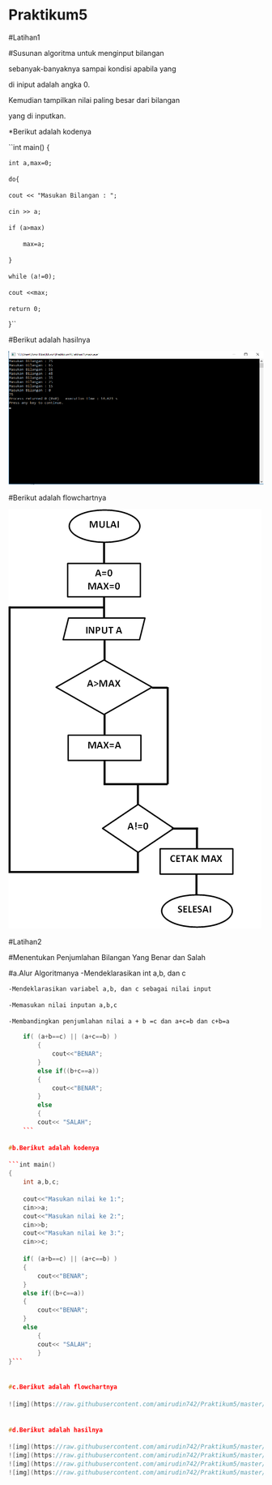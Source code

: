 # Praktikum5


#Latihan1

#Susunan algoritma untuk menginput bilangan 

 sebanyak-banyaknya sampai kondisi apabila yang 

 di iniput adalah angka 0.

 Kemudian tampilkan nilai paling besar dari bilangan 

 yang di inputkan.

*Berikut adalah kodenya

``int main()
{

    int a,max=0;

    do{

    cout << "Masukan Bilangan : ";

    cin >> a;

    if (a>max)

        max=a;

    }

    while (a!=0);

    cout <<max;

    return 0;
}``



#Berikut adalah hasilnya

 ![img](https://raw.githubusercontent.com/amirudin742/Praktikum5/master/Hasil1.png)

#Berikut adalah flowchartnya

![img](https://raw.githubusercontent.com/amirudin742/Praktikum5/master/Flowchart.png)


#Latihan2

#Menentukan Penjumlahan Bilangan Yang Benar dan Salah

#a.Alur Algoritmanya
	-Mendeklarasikan int a,b, dan c

	-Mendeklarasikan variabel a,b, dan c sebagai nilai input

	-Memasukan nilai inputan a,b,c

	-Membandingkan penjumlahan nilai a + b =c dan a+c=b dan c+b=a



```c++
	if( (a+b==c) || (a+c==b) )
		{
    		cout<<"BENAR";
		}
		else if((b+c==a))
		{
    		cout<<"BENAR";
		}
		else
    	{
    	cout<< "SALAH";
    ```

#b.Berikut adalah kodenya

```int main()
{
    int a,b,c;

    cout<<"Masukan nilai ke 1:";
    cin>>a;
    cout<<"Masukan nilai ke 2:";
    cin>>b;
    cout<<"Masukan nilai ke 3:";
    cin>>c;

    if( (a+b==c) || (a+c==b) )
    {
        cout<<"BENAR";
    }
    else if((b+c==a))
    {
        cout<<"BENAR";
    }
    else
        {
        cout<< "SALAH";
        }
}```


#c.Berikut adalah flowchartnya

![img](https://raw.githubusercontent.com/amirudin742/Praktikum5/master/Flowchart2.png)


#d.Berikut adalah hasilnya

![img](https://raw.githubusercontent.com/amirudin742/Praktikum5/master/Hasil2/Hasil1.png)
![img](https://raw.githubusercontent.com/amirudin742/Praktikum5/master/Hasil2/Hasil2.png)
![img](https://raw.githubusercontent.com/amirudin742/Praktikum5/master/Hasil2/Hasil3.png)
![img](https://raw.githubusercontent.com/amirudin742/Praktikum5/master/Hasil2/Hasil4.png)
